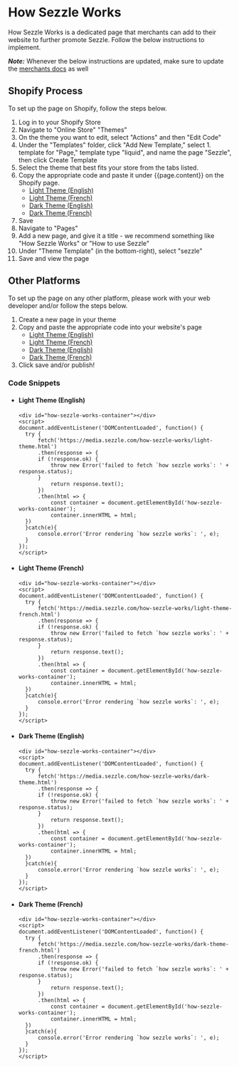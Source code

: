 # How Sezzle Works

How Sezzle Works is a dedicated page that merchants can add to their website to further promote Sezzle. Follow the below instructions to implement.

**_Note:_** Whenever the below instructions are updated, make sure to update the [merchants docs](https://merchant-help.sezzle.com/hc/en-us/articles/360041531132-How-do-I-make-an-About-Sezzle-page-) as well

## Shopify Process

To set up the page on Shopify, follow the steps below.

1. Log in to your Shopify Store
1. Navigate to "Online Store" "Themes"
1. On the theme you want to edit, select "Actions" and then "Edit Code"
1. Under the "Templates" folder, click "Add New Template," select 1. template for "Page," template type "liquid", and name the page "Sezzle", then click Create Template
1. Select the theme that best fits your store from the tabs listed.
1. Copy the appropriate code and paste it under {{page.content}} on the Shopify page.
   - [Light Theme (English)](#light-theme-english)
   - [Light Theme (French)](#light-theme-french)
   - [Dark Theme (English)](#dark-theme-english)
   - [Dark Theme (French)](#dark-theme-french)
1. Save
1. Navigate to "Pages"
1. Add a new page, and give it a title - we recommend something like "How Sezzle Works" or "How to use Sezzle"
1. Under "Theme Template" (in the bottom-right), select "sezzle"
1. Save and view the page

## Other Platforms

To set up the page on any other platform, please work with your web developer and/or follow the steps below.

1. Create a new page in your theme
1. Copy and paste the appropriate code into your website's page
   - [Light Theme (English)](#light-theme-english)
   - [Light Theme (French)](#light-theme-french)
   - [Dark Theme (English)](#dark-theme-english)
   - [Dark Theme (French)](#dark-theme-french)
1. Click save and/or publish!

### Code Snippets

- #### Light Theme (English)
  ```
  <div id="how-sezzle-works-container"></div>
  <script>
  document.addEventListener('DOMContentLoaded', function() {
    try {
        fetch('https://media.sezzle.com/how-sezzle-works/light-theme.html')
        .then(response => {
        if (!response.ok) {
            throw new Error('failed to fetch `how sezzle works`: ' + response.status);
        }
            return response.text();
        })
        .then(html => {
            const container = document.getElementById('how-sezzle-works-container');
            container.innerHTML = html;
    })
    }catch(e){
        console.error('Error rendering `how sezzle works`: ', e);
    }
  });
  </script>
  ```
- #### Light Theme (French)
  ```
  <div id="how-sezzle-works-container"></div>
  <script>
  document.addEventListener('DOMContentLoaded', function() {
    try {
        fetch('https://media.sezzle.com/how-sezzle-works/light-theme-french.html')
        .then(response => {
        if (!response.ok) {
            throw new Error('failed to fetch `how sezzle works`: ' + response.status);
        }
            return response.text();
        })
        .then(html => {
            const container = document.getElementById('how-sezzle-works-container');
            container.innerHTML = html;
    })
    }catch(e){
        console.error('Error rendering `how sezzle works`: ', e);
    }
  });
  </script>
  ```
- #### Dark Theme (English)

  ```
  <div id="how-sezzle-works-container"></div>
  <script>
  document.addEventListener('DOMContentLoaded', function() {
    try {
        fetch('https://media.sezzle.com/how-sezzle-works/dark-theme.html')
        .then(response => {
        if (!response.ok) {
            throw new Error('failed to fetch `how sezzle works`: ' + response.status);
        }
            return response.text();
        })
        .then(html => {
            const container = document.getElementById('how-sezzle-works-container');
            container.innerHTML = html;
    })
    }catch(e){
        console.error('Error rendering `how sezzle works`: ', e);
    }
  });
  </script>
  ```

- #### Dark Theme (French)

  ```
  <div id="how-sezzle-works-container"></div>
  <script>
  document.addEventListener('DOMContentLoaded', function() {
    try {
        fetch('https://media.sezzle.com/how-sezzle-works/dark-theme-french.html')
        .then(response => {
        if (!response.ok) {
            throw new Error('failed to fetch `how sezzle works`: ' + response.status);
        }
            return response.text();
        })
        .then(html => {
            const container = document.getElementById('how-sezzle-works-container');
            container.innerHTML = html;
    })
    }catch(e){
        console.error('Error rendering `how sezzle works`: ', e);
    }
  });
  </script>
  ```
